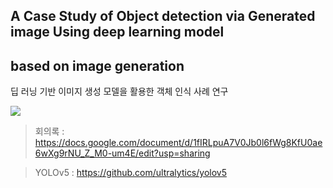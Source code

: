## A Case Study of Object detection via Generated image Using deep learning model 
## based on image generation
딥 러닝 기반 이미지 생성 모델을 활용한 객체 인식 사례 연구 

<img src="https://img.shields.io/badge/Python-3766AB?style=flat-square&logo=Python&logoColor=white"/></a>


> 회의록 : https://docs.google.com/document/d/1fIRLpuA7V0Jb0l6fWg8KfU0ae6wXg9rNU_Z_M0-um4E/edit?usp=sharing

> YOLOv5 : https://github.com/ultralytics/yolov5

> 
